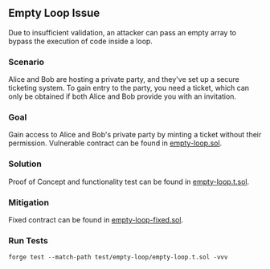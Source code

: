 ## Empty Loop Issue
Due to insufficient validation, an attacker can pass an empty array to bypass
the execution of code inside a loop.

### Scenario
Alice and Bob are hosting a private party, and they've set up a secure ticketing system. To gain entry to the party, you need a ticket, which can only be obtained if both Alice and Bob provide you with an invitation.

### Goal
Gain access to Alice and Bob's private party by minting a ticket without their permission. Vulnerable contract can be found in [empty-loop.sol](../../src/empty-loop/empty-loop.sol).

### Solution
Proof of Concept and functionality test can be found in [empty-loop.t.sol](empty-loop.t.sol).

### Mitigation
Fixed contract can be found in [empty-loop-fixed.sol](../../src/empty-loop/empty-loop-fixed.sol).

### Run Tests
```shell
forge test --match-path test/empty-loop/empty-loop.t.sol -vvv
```